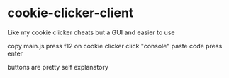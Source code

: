 # cookie-clicker-client
Like my cookie clicker cheats but a GUI and easier to use

copy main.js
press f12 on cookie clicker
click "console"
paste code
press enter


buttons are pretty self explanatory
